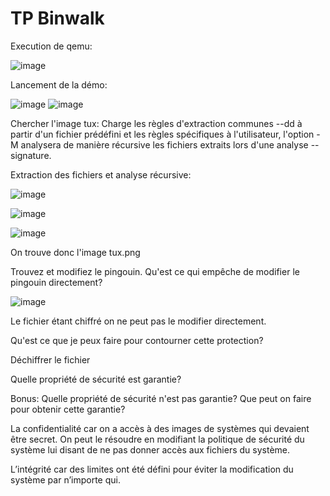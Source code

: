 # TP Binwalk

Execution de qemu:

![image](https://user-images.githubusercontent.com/46088690/152815369-74a9f580-fda8-4c57-8003-90f1bbb22a3a.png)

Lancement de la démo:

![image](https://user-images.githubusercontent.com/46088690/152705927-4eaff1c2-0e37-4719-8ce1-68fd48da005e.png)
![image](https://user-images.githubusercontent.com/46088690/152705762-14a0bf99-93c9-408c-a95d-2de0d63442ad.png)

Chercher l'image tux:
Charge les règles d'extraction communes --dd à partir d'un fichier prédéfini et les règles spécifiques à l'utilisateur, l'option -M analysera de manière récursive les fichiers extraits lors d'une analyse --signature.

Extraction des fichiers et analyse récursive:

![image](https://user-images.githubusercontent.com/46088690/152816650-4acf34ae-0d6c-4423-b57f-92a7bcf4bb56.png)

![image](https://user-images.githubusercontent.com/46088690/152819546-2c4e8ed5-fcde-4147-bda9-3542a91b894e.png)

![image](https://user-images.githubusercontent.com/46088690/152820741-590371e6-b6fd-409f-a059-232f34de8423.png)

On trouve donc l'image tux.png

Trouvez et modifiez le pingouin. Qu'est ce qui empêche de modifier le pingouin directement?

![image](https://user-images.githubusercontent.com/46088690/153476570-8d649425-85f1-45f7-9b05-1b3e1796c3ce.png)

Le fichier étant chiffré on ne peut pas le modifier directement.

Qu'est ce que je peux faire pour contourner cette protection?

Déchiffrer le fichier

Quelle propriété de sécurité est garantie?


Bonus: Quelle propriété de sécurité n'est pas garantie? Que peut on faire pour obtenir cette garantie?

La confidentialité car on a accès à des images de systèmes qui devaient être secret. On peut le résoudre en modifiant la politique de sécurité du système lui disant de ne pas donner accès aux fichiers du système.

L’intégrité car des limites ont été défini pour éviter la modification du système par n’importe qui.

